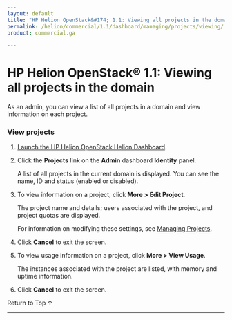 ```yaml
---
layout: default
title: "HP Helion OpenStack&#174; 1.1: Viewing all projects in the domain"
permalink: /helion/commercial/1.1/dashboard/managing/projects/viewing/
product: commercial.ga

---
```

<!--PUBLISHED-->

<script>

function PageRefresh {
onLoad="window.refresh"
}

PageRefresh();

</script>

<!-- <p style="font-size: small;"> <a href="/helion/commercial/1.1/ga1/install/">&#9664; PREV</a> | <a href="/helion/commercial/1.1/ga1/install-overview/">&#9650; UP</a> | <a href="/helion/commercial/1.1/ga1/">NEXT &#9654;</a></p> -->

# HP Helion OpenStack&#174; 1.1: Viewing all projects in the domain

As an admin, you can view a list of all projects in a domain and view information on each project. 

### View projects ###

1. [Launch the HP Helion OpenStack Helion Dashboard](/helion/openstack/1.1/dashboard/login/).

2. Click the **Projects** link on the **Admin** dashboard **Identity** panel.

	A list of all projects in the current domain is displayed. You can see the name, ID and status (enabled or disabled).

3. To view information on a project, click **More &gt; Edit Project**.

	The project name and details; users associated with the project, and project quotas are displayed.

	For information on modifying these settings, see [Managing Projects](/helion/commercial/1.1/dashboard/managing/projects/).

4. Click **Cancel** to exit the screen. 

5. To view usage information on a project, click **More &gt; View Usage**.

	The instances associated with the project are listed, with memory and uptime information.

6. Click **Cancel** to exit the screen. 

<a href="#top" style="padding:14px 0px 14px 0px; text-decoration: none;"> Return to Top &#8593; </a>


----
